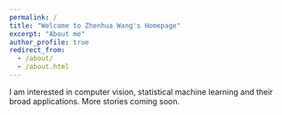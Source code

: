 ```yaml
---
permalink: /
title: "Welcome to Zhenhua Wang's Homepage"
excerpt: "About me"
author_profile: true
redirect_from: 
  - /about/
  - /about.html
---
```


I am interested in computer vision, statistical machine learning and their broad applications. More stories coming soon.
